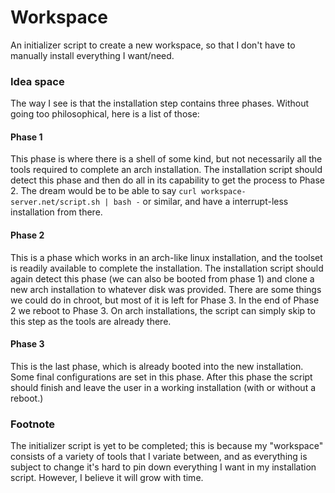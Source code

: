 # Workspace
An initializer script to create a new workspace, so that I don't have to manually install everything I want/need.

### Idea space
The way I see is that the installation step contains three phases.
Without going too philosophical, here is a list of those:

#### Phase 1
This phase is where there is a shell of some kind, but not necessarily all the tools required to complete an arch installation.
The installation script should detect this phase and then do all in its capability to get the process to Phase 2.
The dream would be to be able to say `curl workspace-server.net/script.sh | bash -` or similar, and have a interrupt-less installation from there.

#### Phase 2
This is a phase which works in an arch-like linux installation, and the toolset is readily available to complete the installation.
The installation script should again detect this phase (we can also be booted from phase 1) and clone a new arch installation to whatever disk was provided.
There are some things we could do in chroot, but most of it is left for Phase 3. In the end of Phase 2 we reboot to Phase 3.
On arch installations, the script can simply skip to this step as the tools are already there.

#### Phase 3
This is the last phase, which is already booted into the new installation. Some final configurations are set in this phase.
After this phase the script should finish and leave the user in a working installation (with or without a reboot.)

### Footnote
The initializer script is yet to be completed; this is because my "workspace" consists of a variety of tools that I variate between, and as everything is subject to change it's hard to pin down everything I want in my installation script.
However, I believe it will grow with time.
